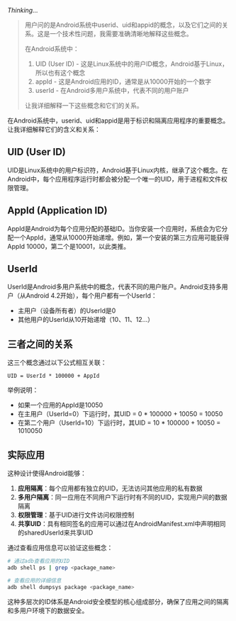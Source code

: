 *Thinking...*

> 用户问的是Android系统中userid、uid和appid的概念，以及它们之间的关系。这是一个技术性问题，我需要准确清晰地解释这些概念。
> 
> 在Android系统中：
> 1. UID (User ID) - 这是Linux系统中的用户ID概念，Android基于Linux，所以也有这个概念
> 2. appId - 这是Android应用的ID，通常是从10000开始的一个数字
> 3. userId - 在Android多用户系统中，代表不同的用户账户
> 
> 让我详细解释一下这些概念和它们的关系。

在Android系统中，userid、uid和appid是用于标识和隔离应用程序的重要概念。让我详细解释它们的含义和关系：

## UID (User ID)

UID是Linux系统中的用户标识符，Android基于Linux内核，继承了这个概念。在Android中，每个应用程序运行时都会被分配一个唯一的UID，用于进程和文件权限管理。

## AppId (Application ID)

AppId是Android为每个应用分配的基础ID。当你安装一个应用时，系统会为它分配一个AppId，通常从10000开始递增。例如，第一个安装的第三方应用可能获得AppId 10000，第二个是10001，以此类推。

## UserId

UserId是Android多用户系统中的概念，代表不同的用户账户。Android支持多用户（从Android 4.2开始），每个用户都有一个UserId：
- 主用户（设备所有者）的UserId是0
- 其他用户的UserId从10开始递增（10、11、12...）

## 三者之间的关系

这三个概念通过以下公式相互关联：

```
UID = UserId * 100000 + AppId
```

举例说明：
- 如果一个应用的AppId是10050
- 在主用户（UserId=0）下运行时，其UID = 0 * 100000 + 10050 = 10050
- 在第二个用户（UserId=10）下运行时，其UID = 10 * 100000 + 10050 = 1010050

## 实际应用

这种设计使得Android能够：

1. **应用隔离**：每个应用都有独立的UID，无法访问其他应用的私有数据
2. **多用户隔离**：同一应用在不同用户下运行时有不同的UID，实现用户间的数据隔离
3. **权限管理**：基于UID进行文件访问权限控制
4. **共享UID**：具有相同签名的应用可以通过在AndroidManifest.xml中声明相同的sharedUserId来共享UID

通过查看应用信息可以验证这些概念：
```bash
# 通过adb查看应用的UID
adb shell ps | grep <package_name>

# 查看应用的详细信息
adb shell dumpsys package <package_name>
```

这种多层次的ID体系是Android安全模型的核心组成部分，确保了应用之间的隔离和多用户环境下的数据安全。